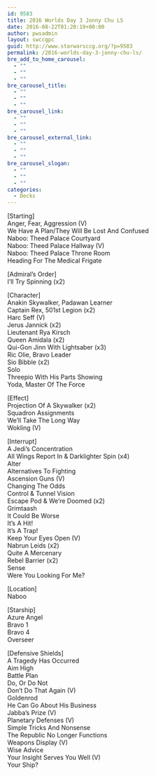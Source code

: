 ```yaml
---
id: 9583
title: 2016 Worlds Day 3 Jonny Chu LS
date: 2016-08-22T01:20:19+00:00
author: pwsadmin
layout: swccgpc
guid: http://www.starwarsccg.org/?p=9583
permalink: /2016-worlds-day-3-jonny-chu-ls/
bre_add_to_home_carousel:
  - ""
  - ""
  - ""
bre_carousel_title:
  - ""
  - ""
  - ""
bre_carousel_link:
  - ""
  - ""
  - ""
bre_carousel_external_link:
  - ""
  - ""
  - ""
bre_carousel_slogan:
  - ""
  - ""
  - ""
categories:
  - Decks
---
```

[Starting]  
Anger, Fear, Aggression (V)  
We Have A Plan/They Will Be Lost And Confused  
Naboo: Theed Palace Courtyard  
Naboo: Theed Palace Hallway (V)  
Naboo: Theed Palace Throne Room  
Heading For The Medical Frigate

[Admiral&#8217;s Order]  
I&#8217;ll Try Spinning (x2)

[Character]  
Anakin Skywalker, Padawan Learner  
Captain Rex, 501st Legion (x2)  
Harc Seff (V)  
Jerus Jannick (x2)  
Lieutenant Rya Kirsch  
Queen Amidala (x2)  
Qui-Gon Jinn With Lightsaber (x3)  
Ric Olie, Bravo Leader  
Sio Bibble (x2)  
Solo  
Threepio With His Parts Showing  
Yoda, Master Of The Force

[Effect]  
Projection Of A Skywalker (x2)  
Squadron Assignments  
We&#8217;ll Take The Long Way  
Wokling (V)

[Interrupt]  
A Jedi&#8217;s Concentration  
All Wings Report In & Darklighter Spin (x4)  
Alter  
Alternatives To Fighting  
Ascension Guns (V)  
Changing The Odds  
Control & Tunnel Vision  
Escape Pod & We&#8217;re Doomed (x2)  
Grimtaash  
It Could Be Worse  
It&#8217;s A Hit!  
It&#8217;s A Trap!  
Keep Your Eyes Open (V)  
Nabrun Leids (x2)  
Quite A Mercenary  
Rebel Barrier (x2)  
Sense  
Were You Looking For Me?

[Location]  
Naboo

[Starship]  
Azure Angel  
Bravo 1  
Bravo 4  
Overseer

[Defensive Shields]  
A Tragedy Has Occurred  
Aim High  
Battle Plan  
Do, Or Do Not  
Don&#8217;t Do That Again (V)  
Goldenrod  
He Can Go About His Business  
Jabba&#8217;s Prize (V)  
Planetary Defenses (V)  
Simple Tricks And Nonsense  
The Republic No Longer Functions  
Weapons Display (V)  
Wise Advice  
Your Insight Serves You Well (V)  
Your Ship?